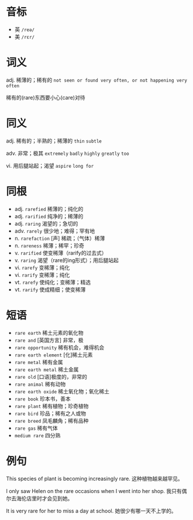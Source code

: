 # 音标

- 英 `/reə/`
- 美 `/rɛr/`

# 词义

adj. 稀薄的；稀有的
`not seen or found very often, or not happening very often`



稀有的(rare)东西要小心(care)对待

# 同义

adj. 稀有的；半熟的；稀薄的
`thin` `subtle`

adv. 非常；极其
`extremely` `badly` `highly` `greatly` `too`

vi. 用后腿站起；渴望
`aspire` `long for`

# 同根

- adj. `rarefied` 稀薄的；纯化的
- adj. `rarified` 纯净的；稀薄的
- adj. `raring` 渴望的；急切的
- adv. `rarely` 很少地；难得；罕有地
- n. `rarefaction` [声] 稀疏；（气体）稀薄
- n. `rareness` 稀薄；稀罕；珍奇
- v. `rarified` 使变稀薄（rarify的过去式）
- v. `raring` 渴望（rare的ing形式）；用后腿站起
- vi. `rarefy` 变稀薄；纯化
- vi. `rarify` 变稀薄；纯化
- vt. `rarefy` 使纯化；变稀薄；精选
- vt. `rarify` 使成精细；使变稀薄

# 短语

- `rare earth` 稀土元素的氧化物
- `rare and` [英国方言] 非常，极
- `rare opportunity` 稀有机会，难得机会
- `rare earth element` [化]稀土元素
- `rare metal` 稀有金属
- `rare earth metal` 稀土金属
- `rare old` [口语]极度的，非常的
- `rare animal` 稀有动物
- `rare earth oxide` 稀土氧化物；氧化稀土
- `rare book` 珍本书，善本
- `rare plant` 稀有植物；珍奇植物
- `rare bird` 珍品；稀有之人或物
- `rare breed` 凤毛麟角；稀有品种
- `rare gas` 稀有气体
- `medium rare` 四分熟

# 例句

This species of plant is becoming increasingly rare.
这种植物越来越罕见。

I only saw Helen on the rare occasions when I went into her shop.
我只有偶尔去海伦店里时才会见到她。

It is very rare for her to miss a day at school.
她很少有哪一天不上学的。


